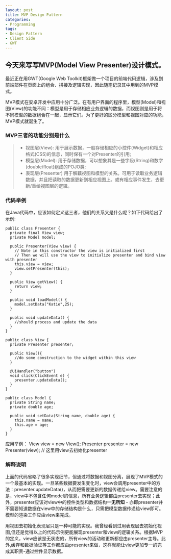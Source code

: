```yaml
---
layout: post
title: MVP Design Pattern
categories:
- Programming
tags:
- Design Pattern
- Client Side
- GWT
---
```


## 今天来写写MVP(Model View Presenter)设计模式。

最近正在用GWT(Google Web Toolkit)框架做一个项目的前端代码逻辑，涉及到前端部件在页面上的组合、拼接及逻辑实现，因此随笔记录其中用到的MVP模式。

MVP模式在安卓开发中应用十分广泛。在有用户界面的程序里，模型(Model)和视图(View)的功能不同：模型是用于存储相应业务逻辑的数据，而视图则是用于将不同模型的数据组合在一起，显示它们。为了更好的区分模型和视图对应的功能，MVP模式就诞生了。

### MVP三者的功能分别是什么
> * 视图层(View): 用于展示数据，一般存储相应的小控件(Widget)和相应格式(CSS)的信息，同时保有一个对Presenter的引用;
> * 模型层(Model): 用于存储数据，可以想象其是一些字段(String)和数字(double/float)组成的POJO类;
> * 表现层(Presenter) 用于解藕视图和模型的关系。可用于读取业务逻辑数据，并且把读取的数据更新到相应视图上。或有相应事件发生，去更新/重绘视图层的逻辑。

### 代码举例

在Java代码中，应该如何定义这三者，他们的关系又是什么呢？如下代码给出了示例:

```
public class Presenter {
  private final View view;
  private Model model;

  public Presenter(View view) {
    // Note in this constructor the view is initialized first
    // Then we will use the view to initialize presenter and bind view with presenter
    this.view = view;
    view.setPresenter(this);
  }

  public View getView() {
    return view;
  }
  
  public void loadModel() {
    model.setData("Katie",25);
  }

  public void updateData() {
    //should process and update the data
  }
}
```

```
public class View {
  private Presenter presenter;
  
  public View(){
    //do some construction to the widget within this view 
  }

  @UiHandler("button")
  void click(ClickEvent e) {
    presenter.updateData();
  }
}
```

```
public class Model {
  private String name;
  private double age;

  public void setData(String name, double age) {
    this.name = name;
    this.age = age;
  }
}
```

应用举例：
View view = new View();
Presenter presenter = new Presenter(view); // 这里用view去初始化presenter

### 解释说明
上面的代码省略了很多实现细节，但通过将数据和视图分离，展现了MVP模式的一个最基本的实现。一旦某些数据要发生变化时，view会调用presenter中的方法：presenter.updateData()，从而把需要更新的数据传递给view。需要注意的是，view中不包含任何model的信息，所有业务逻辑都由presenter去实现；此外，presenter应该对view中的控件类型和数据结构**一无所知** - 亦即presenter并不需要知道数据在view中的存储结构是什么，只需把模型数据传递给view即可。模型的渲染工作应由view来完成。

用视图去初始化表现层只是一种可能的实现。我曾经看到过用表现层去初始化视图,但还是觉得以上的代码示例更能展现presenter和view的逻辑关系。根据MVP的定义，view应该是无状态的，所有view的活动和更新都应由presenter主导。此外,缓存和数据验证等工作都应由presenter来做，这样就能让view更加专一的完成其职责-通过控件显示数据。

